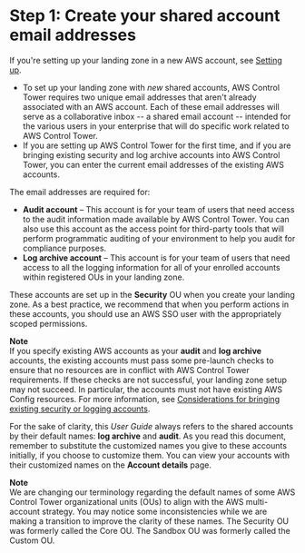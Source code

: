 # Step 1: Create your shared account email addresses<a name="step-one"></a>

If you're setting up your landing zone in a new AWS account, see [Setting up](setting-up.md)\.
+ To set up your landing zone with *new* shared accounts, AWS Control Tower requires two unique email addresses that aren't already associated with an AWS account\. Each of these email addresses will serve as a collaborative inbox \-\- a shared email account \-\- intended for the various users in your enterprise that will do specific work related to AWS Control Tower\.
+ If you are setting up AWS Control Tower for the first time, and if you are bringing existing security and log archive accounts into AWS Control Tower, you can enter the current email addresses of the existing AWS accounts\.

The email addresses are required for:
+ **Audit account** – This account is for your team of users that need access to the audit information made available by AWS Control Tower\. You can also use this account as the access point for third\-party tools that will perform programmatic auditing of your environment to help you audit for compliance purposes\.
+ **Log archive account** – This account is for your team of users that need access to all the logging information for all of your enrolled accounts within registered OUs in your landing zone\.

These accounts are set up in the **Security** OU when you create your landing zone\. As a best practice, we recommend that when you perform actions in these accounts, you should use an AWS SSO user with the appropriately scoped permissions\.

**Note**  
If you specify existing AWS accounts as your **audit** and **log archive** accounts, the existing accounts must pass some pre\-launch checks to ensure that no resources are in conflict with AWS Control Tower requirements\. If these checks are not successful, your landing zone setup may not succeed\. In particular, the accounts must not have existing AWS Config resources\. For more information, see [Considerations for bringing existing security or logging accounts](accounts.md#considerations-for-existing-shared-accounts)\.

For the sake of clarity, this *User Guide* always refers to the shared accounts by their default names: **log archive** and **audit**\. As you read this document, remember to substitute the customized names you give to these accounts initially, if you choose to customize them\. You can view your accounts with their customized names on the **Account details** page\.

**Note**  
We are changing our terminology regarding the default names of some AWS Control Tower organizational units \(OUs\) to align with the AWS multi\-account strategy\. You may notice some inconsistencies while we are making a transition to improve the clarity of these names\. The Security OU was formerly called the Core OU\. The Sandbox OU was formerly called the Custom OU\.